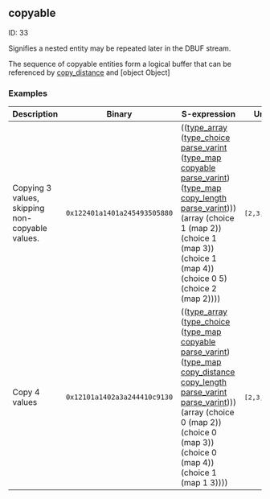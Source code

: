 ## copyable

ID: 33

Signifies a nested entity may be repeated later in the DBUF stream.

The sequence of copyable entities form a logical buffer that can be referenced by [copy_distance](./copy_distance.md) and [object Object]

### Examples

| Description | Binary | S-expression | Unpacked |
|----|----|----|----|
| Copying 3 values, skipping non-copyable values. | `0x122401a1401a245493505880` | (([type_array](./type_array.md) ([type_choice](./type_choice.md) [parse_varint](./parse_varint.md) ([type_map](./type_map.md) [copyable](./copyable.md) [parse_varint](./parse_varint.md)) ([type_map](./type_map.md) [copy_length](./copy_length.md) [parse_varint](./parse_varint.md)))) (array (choice 1 (map 2)) (choice 1 (map 3)) (choice 1 (map 4)) (choice 0 5) (choice 2 (map 2)))) | <pre>[2,3,4,5,4,4,4]</pre> |
| Copy 4 values | `0x12101a1402a3a244410c9130` | (([type_array](./type_array.md) ([type_choice](./type_choice.md) ([type_map](./type_map.md) [copyable](./copyable.md) [parse_varint](./parse_varint.md)) ([type_map](./type_map.md) [copy_distance](./copy_distance.md) [copy_length](./copy_length.md) [parse_varint](./parse_varint.md) [parse_varint](./parse_varint.md)))) (array (choice 0 (map 2)) (choice 0 (map 3)) (choice 0 (map 4)) (choice 1 (map 1 3)))) | <pre>[2,3,4,3,4,3,4]</pre> |